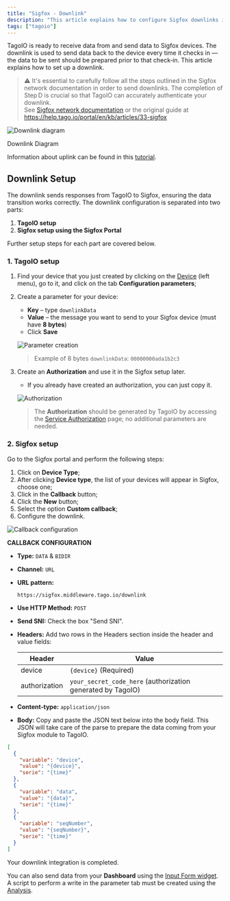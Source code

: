 ```yaml
---
title: "Sigfox - Downlink"
description: "This article explains how to configure Sigfox downlinks in TagoIO, including preparatory steps and a two-part setup process (TagoIO and Sigfox Portal). It highlights important prerequisites and links to related documentation."
tags: ["tagoio"]
---
```

TagoIO is ready to receive data from and send data to Sigfox devices. The downlink is used to send data back to the device every time it checks in — the data to be sent should be prepared prior to that check‑in. This article explains how to set up a downlink.

> ⚠️ It's essential to carefully follow all the steps outlined in the Sigfox network documentation in order to send downlinks. The completion of Step D is crucial so that TagoIO can accurately authenticate your downlink.  
> See [Sigfox network documentation](../integrations/connector-overview) or the original guide at <https://help.tago.io/portal/en/kb/articles/33-sigfox>

![Downlink diagram](/docs_imagem/tagoio/sigfox-downlink-2.png)

Downlink Diagram

Information about uplink can be found in this [tutorial](../tutorials/sigfox-uplink).

## Downlink Setup

The downlink sends responses from TagoIO to Sigfox, ensuring the data transition works correctly. The downlink configuration is separated into two parts:

1. **TagoIO setup**  
2. **Sigfox setup using the Sigfox Portal**

Further setup steps for each part are covered below.

### 1. TagoIO setup

1. Find your device that you just created by clicking on the [Device](https://admin.tago.io/devices) (left menu), go to it, and click on the tab **Configuration parameters**;  
2. Create a parameter for your device:  

   * **Key** – type `downlinkData`  
   * **Value** – the message you want to send to your Sigfox device (must have **8 bytes**)  
   * Click **Save**  

   ![Parameter creation](/cdn.elev.io/file/uploads/qh72WgBv-E2Q3qO94VO2POz6QghyF6TOwT3t_PMEKX4/28OB9rvmf0SvJzjSZAeIydD8RLgM-YpP-zk7LQPDgl0/Screen%20Shot%202021-08-17%20at%2012.27.28-N98.png)

   > Example of 8 bytes `downlinkData`: `00000000ada1b2c3`

3. Create an **Authorization** and use it in the Sigfox setup later.  
   * If you already have created an authorization, you can just copy it.

   ![Authorization](/cdn.elev.io/file/uploads/VkSrjeSoWpdg7LeGdh2jKUEagxh0dd_cO83j6HUV_6s/N9u-0vTXUhu6V3OyGbRs6fdXOVJy-IMLzlhTnFyoMKM/sigfox_autho-7yQ.png)

   > The **Authorization** should be generated by TagoIO by accessing the [Service Authorization](https://admin.tago.io/devices/authorization) page; no additional parameters are needed.

### 2. Sigfox setup

Go to the Sigfox portal and perform the following steps:

1. Click on **Device Type**;  
2. After clicking **Device type**, the list of your devices will appear in Sigfox, choose one;  
3. Click in the **Callback** button;  
4. Click the **New** button;  
5. Select the option **Custom callback**;  
6. Configure the downlink.

![Callback configuration](/cdn.elev.io/file/uploads/VkSrjeSoWpdg7LeGdh2jKUEagxh0dd_cO83j6HUV_6s/RRt8cCIDQvRjyYq_J_xBeynI4qSw_H6HsulSo-Snijo/downlink_callback_tagoIO-cU4.png)

**CALLBACK CONFIGURATION**

- **Type:** `DATA` & `BIDIR`  
- **Channel:** `URL`  
- **URL pattern:**  
  ```
  https://sigfox.middleware.tago.io/downlink
  ```  
- **Use HTTP Method:** `POST`  
- **Send SNI:** Check the box "Send SNI".  
- **Headers:** Add two rows in the Headers section inside the header and value fields:  

  | Header      | Value                     |
  |-------------|---------------------------|
  | device      | `{device}` (Required)     |
  | authorization | `your_secret_code_here` (authorization generated by TagoIO) |

- **Content‑type:** `application/json`  
- **Body:** Copy and paste the JSON text below into the body field. This JSON will take care of the parse to prepare the data coming from your Sigfox module to TagoIO.

```json
[
  {
    "variable": "device",
    "value": "{device}",
    "serie": "{time}"
  },
  {
    "variable": "data",
    "value": "{data}",
    "serie": "{time}"
  },
  {
    "variable": "seqNumber",
    "value": "{seqNumber}",
    "serie": "{time}"
  }
]
```

Your downlink integration is completed.

You can also send data from your **Dashboard** using the [Input Form widget](https://help.tago.io/portal/en/kb/articles/456-input-form-widget). A script to perform a write in the parameter tab must be created using the [Analysis](https://help.tago.io/portal/en/kb/articles/29-analysis-overview).